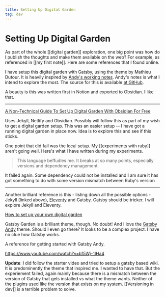 ```yaml
---
title: Setting Up Digital Garden
tag: dev
---
```


# Setting Up Digital Garden

As part of the whole [[digital garden]] exploration, one big point was how do I publish the thoughts and make them available on the web? For example, as referenced in [[my first note]]. Here are some references that I found online.

I have setup this digital garden with Gatsby, using the theme by Mathieu Dutour. It is heavily inspired by [Andy's working notes](https://notes.andymatuschak.org/About_these_notes). Andy's notes is what I intend to explore the most. The source for this is available [at GitHub](https://github.com/am1t/sn-digital-garden).

A beauty is this was written first in Notion and exported to Obsidian. I like that.

---

[A Non-Technical Guide To Set Up Digital Garden With Obsidian For Free](https://beingpax.medium.com/a-non-technical-guide-to-set-up-digital-garden-with-obsidian-for-free-62d6df75553c)

Uses Jekyll, Netlify and Obsidian. Possibly will follow this as part of my wish to get a digital garden setup. This was an easier setup -- I have got a running digital garden in place now. Idea is to explore this and see if this sticks.

One point that did fail was the local setup. My [[experiments with ruby]] aren't going well. Here's what I have written during my experiments.

> This language beffudles me. It breaks at so many points, especially versions and dependency management.

It failed again. Some dependency could not be installed and I am sure it has got something to do with some version mismatch between Ruby's version 

---  

Another brilliant reference is this - listing down all the possible options - Jekyll (linked above), [Eleventy](https://github.com/binyamin/eleventy-garden) and Gatsby. Gatsby should be tricker. I will explore Jekyll and Eleventy.

[How to set up your own digital garden](https://nesslabs.com/digital-garden-set-up)

Gatsby Garden is a brilliant theme, though. No doubt! And I love the [Gatsby Andy](https://github.com/aravindballa/gatsby-theme-andy) theme. Should I even go there? It looks to be a complex project. I have no clue how Gatsby works.  

A reference for getting started with Gatsby Andy.

https://www.youtube.com/watch?v=bf5Wj-1IHa4

**Update**: I did follow the starter video and tried to setup a gatsby based wiki. It is predominently the theme that inspired me. I wanted to have that. But the experiement failed, again mainly because there is a mismatch between the version of Gatsby that gets installed vs what the theme wants. Neither of the plugins used like the version that exists on my system. [[Versioning in dev]] is a terrible problem to solve.